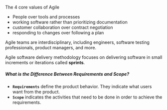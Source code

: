 The 4 core values of Agile

- People over tools and processes
- working software rather than prioritizing documentation
- customer collaboration over contract negotiation
- responding to changes over following a plan

Agile teams are interdisciplinary, including engineers, software testing professionals, product managers, and more.

Agile software delivery methodology focuses on delivering software in small increments or iterations called **sprints**.

##### What is the Difference Between Requirements and Scope?
- **`Requirements`** define the product behavior. They indicate what users want from the product.
- **`Scope`** indicates the activities that need to be done in order to achieve the requirements.

